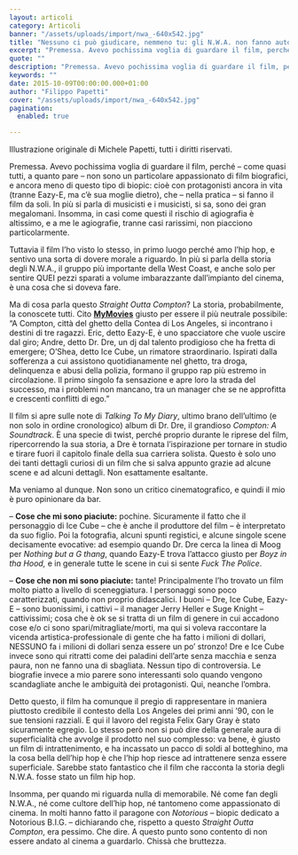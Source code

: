 ```yaml
---
layout: articoli
category: Articoli
banner: "/assets/uploads/import/nwa_-640x542.jpg"
title: "Nessuno ci può giudicare, nemmeno tu: gli N.W.A. non fanno autocritica"
excerpt: "Premessa. Avevo pochissima voglia di guardare il film, perché – come quasi tutti, a quanto pare – non sono un particolare appassionato di film biografici, e ancora meno di questo tipo di biopic: cioè con protagonisti ancora in vita (tranne Eazy-E, ma c’è sua moglie dietro), che – nella pratica – si fanno il film [&hellip"
quote: ""
description: "Premessa. Avevo pochissima voglia di guardare il film, perché – come quasi tutti, a quanto pare – non sono un particolare appassionato di film biografici, e ancora meno di questo tipo di biopic: cioè con protagonisti ancora in vita (tranne Eazy-E, ma c’è sua moglie dietro), che – nella pratica – si fanno il film [&hellip"
keywords: ""
date: 2015-10-09T00:00:00.000+01:00
author: "Filippo Papetti"
cover: "/assets/uploads/import/nwa_-640x542.jpg"
pagination:
  enabled: true

---
```


[](https://hotmc.com/wp-content/uploads/2015/10/nwa%5F.jpg)

Illustrazione originale di Michele Papetti, tutti i diritti riservati.

Premessa. Avevo pochissima voglia di guardare il film, perché – come quasi tutti, a quanto pare – non sono un particolare appassionato di film biografici, e ancora meno di questo tipo di biopic: cioè con protagonisti ancora in vita (tranne Eazy-E, ma c’è sua moglie dietro), che – nella pratica – si fanno il film da soli. In più si parla di musicisti e i musicisti, si sa, sono dei gran megalomani. Insomma, in casi come questi il rischio di agiografia è altissimo, e a me le agiografie, tranne casi rarissimi, non piacciono particolarmente.

Tuttavia il film l’ho visto lo stesso, in primo luogo perché amo l’hip hop, e sentivo una sorta di dovere morale a riguardo. In più si parla della storia degli N.W.A., il gruppo più importante della West Coast, e anche solo per sentire QUEI pezzi sparati a volume imbarazzante dall’impianto del cinema, è una cosa che si doveva fare.

Ma di cosa parla questo _Straight Outta Compton_? La storia, probabilmente, la conoscete tutti. Cito **[MyMovies](http://www.mymovies.it/)** giusto per essere il più neutrale possibile: “A Compton, città del ghetto della Contea di Los Angeles, si incontrano i destini di tre ragazzi. Eric, detto Eazy-E, è uno spacciatore che vuole uscire dal giro; Andre, detto Dr. Dre, un dj dal talento prodigioso che ha fretta di emergere; O’Shea, detto Ice Cube, un rimatore straordinario. Ispirati dalla sofferenza a cui assistono quotidianamente nel ghetto, tra droga, delinquenza e abusi della polizia, formano il gruppo rap più estremo in circolazione. Il primo singolo fa sensazione e apre loro la strada del successo, ma i problemi non mancano, tra un manager che se ne approfitta e crescenti conflitti di ego.”

Il film si apre sulle note di _Talking To My Diary_, ultimo brano dell’ultimo (e non solo in ordine cronologico) album di Dr. Dre, il grandioso _Compton: A Soundtrack_. È una specie di twist, perché proprio durante le riprese del film, ripercorrendo la sua storia, a Dre è tornata l’ispirazione per tornare in studio e tirare fuori il capitolo finale della sua carriera solista. Questo è solo uno dei tanti dettagli curiosi di un film che si salva appunto grazie ad alcune scene e ad alcuni dettagli. Non esattamente esaltante.

Ma veniamo al dunque. Non sono un critico cinematografico, e quindi il mio è puro opinionare da bar.

– **Cose che mi sono piaciute:** pochine. Sicuramente il fatto che il personaggio di Ice Cube – che è anche il produttore del film – è interpretato da suo figlio. Poi la fotografia, alcuni spunti registici, e alcune singole scene decisamente evocative: ad esempio quando Dr. Dre cerca la linea di Moog per _Nothing but a G thang_, quando Eazy-E trova l’attacco giusto per _Boyz in tha Hood,_ e in generale tutte le scene in cui si sente _Fuck The Police_.

– **Cose che non mi sono piaciute:** tante! Principalmente l’ho trovato un film molto piatto a livello di sceneggiatura. I personaggi sono poco caratterizzati, quando non proprio didascalici. I buoni – Dre, Ice Cube, Eazy-E – sono buonissimi, i cattivi – il manager Jerry Heller e Suge Knight – cattivissimi; cosa che è ok se si tratta di un film di genere in cui accadono cose e/o ci sono spari/mitragliate/morti, ma qui si voleva raccontare la vicenda artistica-professionale di gente che ha fatto i milioni di dollari, NESSUNO fa i milioni di dollari senza essere un po’ stronzo! Dre e Ice Cube invece sono qui ritratti come dei paladini dell’arte senza macchia e senza paura, non ne fanno una di sbagliata. Nessun tipo di controversia. Le biografie invece a mio parere sono interessanti solo quando vengono scandagliate anche le ambiguità dei protagonisti. Qui, neanche l’ombra.

Detto questo, il film ha comunque il pregio di rappresentare in maniera piuttosto credibile il contesto della Los Angeles dei primi anni ’90, con le sue tensioni razziali. E qui il lavoro del regista Felix Gary Gray è stato sicuramente egregio. Lo stesso però non si può dire della generale aura di superficialità che avvolge il prodotto nel suo complesso: va bene, è giusto un film di intrattenimento, e ha incassato un pacco di soldi al botteghino, ma la cosa bella dell’hip hop è che l’hip hop riesce ad intrattenere senza essere superficiale. Sarebbe stato fantastico che il film che racconta la storia degli N.W.A. fosse stato un film hip hop.

Insomma, per quando mi riguarda nulla di memorabile. Né come fan degli N.W.A., né come cultore dell’hip hop, né tantomeno come appassionato di cinema. In molti hanno fatto il paragone con _Notorious_ – biopic dedicato a Notorious B.I.G. – dichiarando che, rispetto a questo _Straight Outta Compton_, era pessimo. Che dire. A questo punto sono contento di non essere andato al cinema a guardarlo. Chissà che bruttezza.